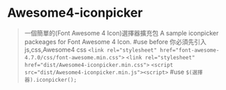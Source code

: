 # Awesome4-iconpicker
>一個簡單的(Font Awesome 4 Icon)選擇器擴充包
>A sample iconpicker packeages for Font Awesome 4 Icon.
#use before
>你必須先引入js,css,Awesome4 css
>`<link rel="stylesheet" href="font-awesome-4.7.0/css/font-awesome.min.css">`
>`<link rel="stylesheet" href="dist/Awesome4-iconpicker.min.css">`
>`<script src="dist/Awesome4-iconpicker.min.js"><script>`
#use
>`$(選擇器).iconpicker();`

